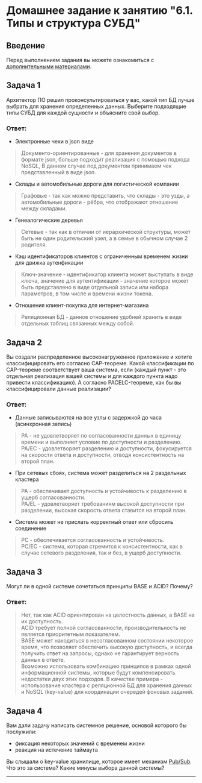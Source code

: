 # Домашнее задание к занятию "6.1. Типы и структура СУБД"

## Введение

Перед выполнением задания вы можете ознакомиться с 
[дополнительными материалами](https://github.com/netology-code/virt-homeworks/tree/master/additional/README.md).

## Задача 1

Архитектор ПО решил проконсультироваться у вас, какой тип БД 
лучше выбрать для хранения определенных данных.
Выберите подходящие типы СУБД для каждой сущности и объясните свой выбор.

### Ответ:

- Электронные чеки в json виде
> Документо-ориентированные - для хранения документов в формате json, больше подходит реализация с помощью подхода NoSQL, В данном случае под документом принимаем чек представленный в виде json.

- Склады и автомобильные дороги для логистической компании
> Графовые - так как можно представить, что склады - это узды, а автомобильные дороги - рёбра, что отображают отношение между складами.

- Генеалогические деревья
> Сетевые - так как в отличии от иерархической структуры, может быть не один родительский узел, а в семье в обычном случае 2 родителя.

- Кэш идентификаторов клиентов с ограниченным временем жизни для движка аутенфикации
> Ключ-значение - идентификатор клиента может выступать в виде ключа, значение для аутентификации - значение которое может быть представлено в виде отдельной записи или набора параметров, в том числе и времени жизни токена.

- Отношения клиент-покупка для интернет-магазина
> Реляционная БД - данное отношение удобней хранить в виде отдельных таблиц связанных между собой. 

## Задача 2

Вы создали распределенное высоконагруженное приложение и хотите классифицировать его согласно 
CAP-теореме. Какой классификации по CAP-теореме соответствует ваша система, если 
(каждый пункт - это отдельная реализация вашей системы и для каждого пункта надо привести классификацию).
А согласно PACELC-теореме, как бы вы классифицировали данные реализации?

### Ответ:
- Данные записываются на все узлы с задержкой до часа (асинхронная запись)
> PA - не удовлетворяет по согласованности данных в единицу времени и выполняет условие по доступности и разделению. </br>
PA/EC - удовлетворяет разделению и доступности, фокусируется на скорости ответа и доступности, отводя консистентность на второй план. </br>

- При сетевых сбоях, система может разделиться на 2 раздельных кластера
> PA - обеспечивает доступность и устойчивость к разделению в ущерб согласованности. </br>
PA/EL - удовлетворяет требованиям высокой доступности при разделении, высокая скорость ответа ставится на второй план. </br>

- Система может не прислать корректный ответ или сбросить соединение
> PC - обеспечивается согласованность и устойчивость. </br>
PC/EC - система, которая стремится к консистентности, как в случае сетевого разделения, так и без, в ущерб доступности. </br>



## Задача 3

Могут ли в одной системе сочетаться принципы BASE и ACID? Почему?

### Ответ:
> Нет, так как ACID ориентирован на целостность данных, а BASE на их доступность.  </br>
ACID требует полной согласованности, производительность не является приоритетным показателем.  </br>
BASE может находиться в несогласованном состоянии некоторое время, что позволяет обеспечить высокую доступность, и всегда получить ответ на запросы, однако не гарантирует верность данных в ответе.  </br>
Возможно использовать комбинацию принципов в рамках одной информационной системы, которые будут компенсировать недостатки двух этих подходов. В качестве примера - использование кластера с реляционной БД для хранения данных и NoSQL (key-value) для координации очередей фоновых заданий.  </br>


## Задача 4

Вам дали задачу написать системное решение, основой которого бы послужили:

- фиксация некоторых значений с временем жизни
- реакция на истечение таймаута

Вы слышали о key-value хранилище, которое имеет механизм [Pub/Sub](https://habr.com/ru/post/278237/). 
Что это за система? Какие минусы выбора данной системы?

---
